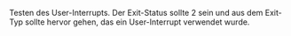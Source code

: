 Testen des User-Interrupts. Der Exit-Status sollte 2 sein und aus dem Exit-Typ sollte hervor gehen, das ein User-Interrupt verwendet wurde.